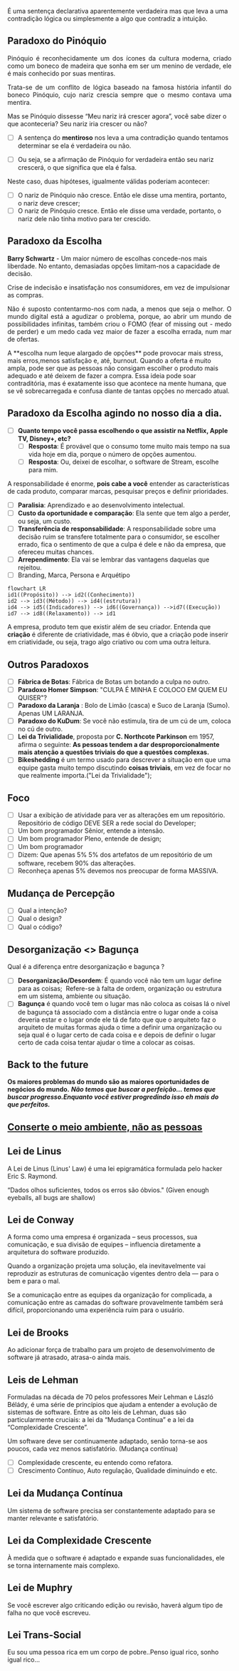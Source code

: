 É uma sentença declarativa aparentemente verdadeira mas que leva a uma contradição lógica ou simplesmente a algo que contradiz a intuição.

## Paradoxo do Pinóquio
<p align="justify">Pinóquio é reconhecidamente um dos ícones da cultura moderna, criado como um boneco de madeira que sonha em ser um menino de verdade, ele é mais conhecido por suas mentiras.</p>
<p align="justify">Trata-se de um conflito de lógica baseado na famosa história infantil do boneco Pinóquio, cujo nariz crescia sempre que o mesmo contava uma mentira.</p>
Mas se Pinóquio dissesse “Meu nariz irá crescer agora”, você sabe dizer o que aconteceria? Seu nariz iria crescer ou não?

- [ ] A sentença do **mentiroso** nos leva a uma contradição quando tentamos determinar se ela é verdadeira ou não.

- [ ] Ou seja, se a afirmação de Pinóquio for verdadeira então seu nariz crescerá, o que significa que ela é falsa.

Neste caso, duas hipóteses, igualmente válidas poderiam acontecer:

- [ ] O nariz de Pinóquio não cresce. Então ele disse uma mentira, portanto, o nariz deve crescer;
- [ ] O nariz de Pinóquio cresce. Então ele disse uma verdade, portanto, o nariz dele não tinha motivo para ter crescido.

## Paradoxo da Escolha
**Barry Schwartz** - Um maior número de escolhas concede-nos mais liberdade. No entanto, demasiadas opções limitam-nos a capacidade de decisão.

Crise de indecisão e insatisfação nos consumidores, em vez de impulsionar as compras.
<p align="justify">Não é suposto contentarmo-nos com nada, a menos que seja o melhor. O mundo digital está a agudizar o problema, porque, ao abrir um mundo de possibilidades infinitas, também criou o FOMO (fear of missing out - medo de perder) e um medo cada vez maior de fazer a escolha errada, num mar de ofertas.</p>
A **escolha num leque alargado de opções** pode provocar mais stress, mais erros,menos satisfação e, até, burnout.
Quando a oferta é muito ampla, pode ser que as pessoas não consigam escolher o produto mais adequado e até deixem de fazer a compra.
Essa ideia pode soar contraditória, mas é exatamente isso que acontece na mente humana, que se vê sobrecarregada e confusa diante de tantas opções no mercado atual.

## Paradoxo da Escolha agindo no nosso dia a dia.
- [ ] **Quanto tempo você passa escolhendo o que assistir na Netflix, Apple TV, Disney+, etc?**
	- [ ] **Resposta**: É provável que o consumo tome muito mais tempo na sua vida hoje em dia, porque o número de opções aumentou.
	- [ ] **Resposta**: Ou, deixei de escolhar, o software de Stream, escolhe para mim.

A responsabilidade é enorme, **pois cabe a você** entender as características de cada produto, comparar marcas, pesquisar preços e definir prioridades.

- [ ] **Paralisia**: Aprendizado e ao desenvolvimento intelectual.
- [ ] **Custo da oportunidade e comparação**: Ela sente que tem algo a perder, ou seja, um custo.
- [ ] **Transferência de responsabilidade**: A responsabilidade sobre uma decisão ruim se transfere totalmente para o consumidor, se escolher errado, fica o sentimento de que a culpa é dele e não da empresa, que ofereceu muitas chances.
- [ ] **Arrependimento**: Ela vai se lembrar das vantagens daquelas que rejeitou.
- [ ] Branding, Marca, Persona e Arquétipo

```mermaid
flowchart LR
id1((Propósito)) --> id2((Conhecimento))
id2 --> id3((Método)) --> id4((estrutura))
id4 --> id5((Indicadores)) --> id6((Governança)) -->id7((Execução))
id7 --> id8((Relaxamento)) --> id1
```

A empresa, produto tem que existir além de seu criador. Entenda que **criação** é diferente de criatividade, mas é óbvio, que a criação pode inserir em criatividade, ou seja, trago algo criativo ou com uma outra leitura.
## Outros Paradoxos
- [ ] **Fábrica de Botas**: Fábrica de Botas um botando a culpa no outro.
- [ ] **Paradoxo Homer Simpson**: "CULPA É MINHA E COLOCO EM QUEM EU QUISER"?
- [ ] **Paradoxo da Laranja** : Bolo de Limão (casca) e Suco de Laranja (Sumo). Apenas UM LARANJA.
- [ ] **Paradoxo do KuDum**: Se você não estimula, tira de um cú de um, coloca no cú de outro.
- [ ] **Lei da Trivialidade**, proposta por **C. Northcote Parkinson** em 1957, afirma o seguinte: **As pessoas tendem a dar desproporcionalmente mais atenção a questões triviais do que a questões complexas.**
- [ ] **Bikeshedding** é um termo usado para descrever a situação em que uma equipe gasta muito tempo discutindo **coisas triviais**, em vez de focar no que realmente importa.("Lei da Trivialidade");

## Foco
- [ ] Usar a exibição de atividade para ver as alterações em um repositório. Repositório de código DEVE SER a rede social do Developer;
- [ ] Um bom programador Sênior, entende a intensão.
- [ ] Um bom programador Pleno, entende de design;
- [ ]  Um bom programador
- [ ] Dizem: Que apenas 5% 5% dos artefatos de um repositório de um software, recebem 90% das alterações.
- [ ] Reconheça apenas 5% devemos nos preocupar de forma MASSIVA.
## Mudança de Percepção
- [ ] Qual a intenção?
- [ ] Qual o design?
- [ ] Qual o código?
## Desorganização <> Bagunça
Qual é a diferença entre desorganização e bagunça ?
- [ ] **Desorganização/Desordem**:  É quando você não tem um lugar define para as coisas;  Refere-se à falta de ordem, organização ou estrutura em um sistema, ambiente ou situação.
- [ ] **Bagunça** é quando você tem o lugar mas não coloca as coisas lá o nível de bagunça tá associado com a distância entre o lugar onde a coisa deveria estar e o lugar onde ele tá de fato que que o arquiteto faz o arquiteto de muitas formas ajuda o time a definir uma organização ou seja qual é o lugar certo de cada coisa e e depois de definir o lugar certo de cada coisa tentar ajudar o time a colocar as coisas.

## Back to the future
**Os maiores problemas do mundo são as maiores oportunidades de negócios do mundo.**
_**Não temos que buscar a perfeição… temos que buscar progresso.Enquanto você estiver progredindo isso eh mais do que perfeitos.**_
## [Conserte o meio ambiente, não as pessoas](https://www.jasonacox.com/wordpress/wp-content/uploads/2018/11/DOES_forum_OrgDesign_112016.pdf)

## Lei de Linus
A Lei de Linus (Linus' Law) é uma lei epigramática formulada pelo hacker Eric S. Raymond.

“Dados olhos suficientes, todos os erros são óbvios." (Given enough eyeballs, all bugs are shallow)
## Lei de Conway
A forma como uma empresa é organizada – seus processos, sua comunicação, e sua divisão de equipes – influencia diretamente a arquitetura do software produzido.

Quando a organização projeta uma solução, ela inevitavelmente vai reproduzir as estruturas de comunicação vigentes dentro dela — para o bem e para o mal.

Se a comunicação entre as equipes da organização for complicada, a comunicação entre as camadas do software provavelmente também será difícil, proporcionando uma experiência ruim para o usuário.
## Lei de Brooks
Ao adicionar força de trabalho para um projeto de desenvolvimento de software já atrasado, atrasa-o ainda mais.
## Leis de Lehman
Formuladas na década de 70 pelos professores Meir Lehman e László Bélády, é uma série de princípios que ajudam a entender a evolução de sistemas de software. Entre as oito leis de Lehman, duas são particularmente cruciais: a lei da “Mudança Contínua” e a lei da “Complexidade Crescente”.

Um software deve ser continuamente adaptado, senão torna-se aos poucos, cada vez menos satisfatório. (Mudança contínua)

- [ ] Complexidade crescente, eu entendo como refatora.
- [ ] Crescimento Contínuo, Auto regulação, Qualidade diminuindo e etc.

## Lei da Mudança Contínua
Um sistema de software precisa ser constantemente adaptado para se manter relevante e satisfatório.
## Lei da Complexidade Crescente
À medida que o software é adaptado e expande suas funcionalidades, ele se torna internamente mais complexo.
## Lei de Muphry
Se você escrever algo criticando edição ou revisão, haverá algum tipo de falha no que você escreveu.
## Lei Trans-Social
Eu sou uma pessoa rica em um corpo de pobre..Penso igual rico, sonho igual rico...
